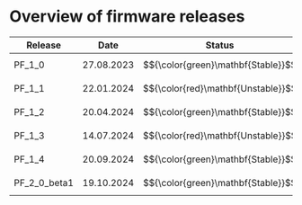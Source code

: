 # Overview of firmware releases

| Release        | Date       | Status                              |
| -------------- | ---------- | ----------------------------------- |
| PF_1_0         | 27.08.2023 | $${\color{green}\mathbf{Stable}}$$  |
| PF_1_1         | 22.01.2024 | $${\color{red}\mathbf{Unstable}}$$  |
| PF_1_2         | 20.04.2024 | $${\color{green}\mathbf{Stable}}$$  |
| PF_1_3         | 14.07.2024 | $${\color{red}\mathbf{Unstable}}$$  |
| PF_1_4         | 20.09.2024 | $${\color{green}\mathbf{Stable}}$$  |
| PF_2_0_beta1   | 19.10.2024 | $${\color{green}\mathbf{Stable}}$$  |
